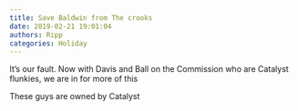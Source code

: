 ```yaml
---
title: Save Baldwin from The crooks
date: 2019-02-21 19:01:04
authors: Ripp
categories: Holiday
---
```


 It’s our fault.  Now with Davis and Ball on the Commission who are Catalyst flunkies, we are in for more of this

These guys are owned by Catalyst